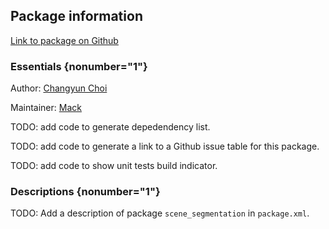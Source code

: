 <div id='scene_segmentation-autogenerated' markdown='1'>


<!-- do not edit this file, autogenerated -->

## Package information 

[Link to package on Github](github:org=duckietown,repo=Software,path=80-to-sort/scene_segmentation,branch=andrea-config)

### Essentials {nonumber="1"}

Author: [Changyun Choi](mailto:cchoi@csail.mit.edu)

Maintainer: [Mack](mailto:mack@duckietown.org)

TODO: add code to generate depedendency list.

TODO: add code to generate a link to a Github issue table for this package.

TODO: add code to show unit tests build indicator.

### Descriptions {nonumber="1"}

TODO: Add a description of package `scene_segmentation` in `package.xml`.



</div>

